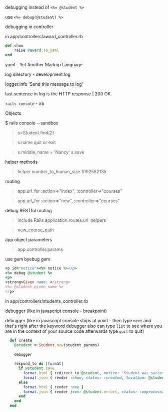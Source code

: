 debugging instead of ```<%= @student %>```

use ```<%= debug(@student) %>```

debugging in controller 

in app/controllers/award_controller.rb

```ruby
def show
    raise @award.to_yaml
end
```

yaml - Yet Another Markup Language

log directory - development.log

logger.info 'Send this message to log'

last sentence in log is the HTTP response | 200 OK

```rails console``` - irb

Objects

$ rails console --sandbox
> s=Student.find(2)

> s.name
> quit or exit

> s.middle_name = 'Nancy'
> s.save

helper methods

> helper.number_to_human_size 1092582135

routing

> app.url_for :action=>"index", :controller=>"courses"

> app.url_for :action=>"new", :controller=>"courses"

debug RESTful routing

> include Rails.application.routes.url_helpers

> new_course_path

app object parameters

> app.controller.params

use gem byebug gem

```ruby
<p id="notice"><%= notice %></p>
<%= debug @student %>
<p>
<strong>Given name: </strong>
<%= @student.given_name %>
</p>
```

in app/controllers/students_controller.rb

debugger (like in javascript console - breakpoint)

debugger (like in javascript console stops at point - then type ```next``` and that's right after the keyword debugger also can type ```list``` to see where you are in the context of your source code afterwards type ```quit``` to quit)

```ruby
  def create
    @student = Student.new(student_params)
    
    debugger
    
    respond_to do |format|
      if @student.save
        format.html { redirect_to @student, notice: 'Student was successfully created.' }
        format.json { render :show, status: :created, location: @student }
      else
        format.html { render :new }
        format.json { render json: @student.errors, status: :unprocessable_entity }
      end
    end
  end
```

